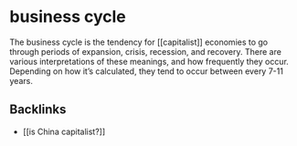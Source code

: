 # business cycle

The business cycle is the tendency for [[capitalist]] economies to go through periods of expansion, crisis, recession, and recovery. There are various interpretations of these meanings, and how frequently they occur. Depending on how it&rsquo;s calculated, they tend to occur between every 7-11 years.


## Backlinks

-   [[is China capitalist?]]
